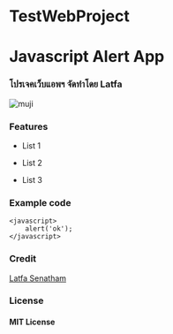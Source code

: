 # TestWebProject

# Javascript Alert App
### โปรเจคเว็บแอพฯ จัดทำโดย Latfa
![muji](https://www.muji.com/uk/1908_BTS/BTS_640x400.jpg)
### Features
* List 1
- List 2
+ List 3

### Example code
```
<javascript>
    alert('ok');
</javascript>
```

### Credit
[Latfa Senatham](https://www.facebook.com/teerungrat)

### License
#### MIT License